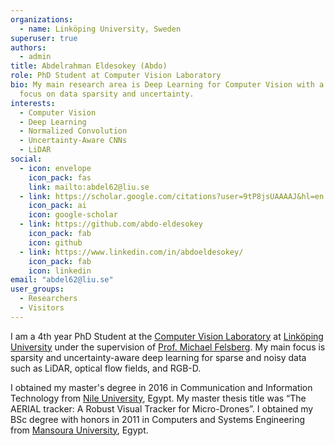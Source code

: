```yaml
---
organizations:
  - name: Linköping University, Sweden
superuser: true
authors:
  - admin
title: Abdelrahman Eldesokey (Abdo)
role: PhD Student at Computer Vision Laboratory
bio: My main research area is Deep Learning for Computer Vision with a major
  focus on data sparsity and uncertainty.
interests:
  - Computer Vision
  - Deep Learning
  - Normalized Convolution
  - Uncertainty-Aware CNNs
  - LiDAR
social:
  - icon: envelope
    icon_pack: fas
    link: mailto:abdel62@liu.se
  - link: https://scholar.google.com/citations?user=9tP8jsUAAAAJ&hl=en
    icon_pack: ai
    icon: google-scholar
  - link: https://github.com/abdo-eldesokey
    icon_pack: fab
    icon: github
  - link: https://www.linkedin.com/in/abdoeldesokey/
    icon_pack: fab
    icon: linkedin
email: "abdel62@liu.se"
user_groups:
  - Researchers
  - Visitors
---
```

I am a 4th year PhD Student at the [Computer Vision Laboratory](https://liu.se/en/organisation/liu/isy/cvl) at [Linköping University](https://liu.se/) under the supervision of [Prof. Michael Felsberg](https://liu.se/en/employee/micfe03). My main focus is sparsity and uncertainty-aware deep learning for sparse and noisy data such as LiDAR, optical flow fields, and RGB-D.

I obtained my master's degree in 2016 in Communication and Information Technology from [Nile University](https://nu.edu.eg/), Egypt. My master thesis title was “The AERIAL tracker: A Robust Visual Tracker for Micro-Drones”. I obtained my BSc degree with honors in 2011 in Computers and Systems Engineering from [Mansoura University](http://www.mans.edu.eg/en/), Egypt.
